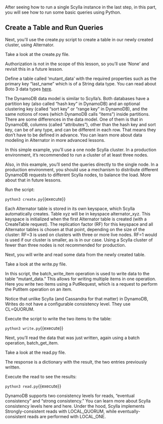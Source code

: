 After seeing how to run a single Scylla instance in the last step, in this part, you will see how to run some basic queries using Python. 

## Create a Table and Run Queries

Next, you'll use the create.py script to create a table in our newly created cluster, using Alternator.

Take a look at the create.py file. 

Authorization is not in the scope of this lesson, so you’ll use ‘None’ and revisit this in a future lesson. 

Define a table called ‘mutant_data’ with the required properties such as the primary key “last_name” which is of a String data type. You can read about Boto 3 data types [here](https://boto3.amazonaws.com/v1/documentation/api/latest/reference/customizations/dynamodb.html#valid-dynamodb-types). 

The DynamoDB data model is similar to Scylla’s. Both databases have a partition key (also called “hash key” in DynamoDB) and an optional clustering key (called “sort key” or “range key” in DynamoDB), and the same notions of rows (which DynamoDB calls “items”) inside partitions. There are some differences in the data model. One of them is that in DynamoDB, columns (called “attributes”), other than the hash key and sort key, can be of any type, and can be different in each row. That means they don’t have to be defined in advance. You can learn more about data modeling in Alternator in more advanced lessons. 

In this simple example, you'll use a one node Scylla cluster. In a production environment, it’s recommended to run a cluster of at least three nodes. 

Also, in this example, you’ll send the queries directly to the single node. In a production environment, you should use a mechanism to distribute different DynamoDB requests to different Scylla nodes, to balance the load. More about that in future lessons. 

Run the script: 

`python3 create.py`{{execute}}

Each Alternator table is stored in its own keyspace, which Scylla automatically creates. Table xyz will be in keyspace alternator_xyz. This keyspace is initialized when the first Alternator table is created (with a CreateTable request). The replication factor (RF) for this keyspace and all Alternator tables is chosen at that point, depending on the size of the cluster: RF=3 is used on clusters with three or more live nodes. RF=1 would is used if our cluster is smaller, as is in our case. Using a Scylla cluster of fewer than three nodes is not recommended for production. 

Next, you will write and read some data from the newly created table. 

Take a look at the write.py file. 

In this script, the batch_write_item operation is used to write data to the table “mutant_data.” This allows for writing multiple items in one operation. Here you write two items using a PutRequest, which is a request to perform the PutItem operation on an item. 

Notice that unlike Scylla (and Cassandra for that matter) in DynamoDB, Writes do not have a configurable consistency level. They use CL=QUORUM. 

Execute the script to write the two items to the table:

`python3 write.py`{{execute}}

Next, you’ll read the data that was just written, again using a batch operation, batch_get_item. 

Take a look at the read.py file. 

The response is a dictionary with the result, the two entries previously written. 

Execute the read to see the results:

`python3 read.py`{{execute}}

DynamoDB supports two consistency levels for reads, “eventual consistency” and “strong consistency.” You can learn more about Scylla consistency levels here and here. Under the hood, Scylla implements Strongly-consistent reads with LOCAL_QUORUM, while eventually-consistent reads are performed with LOCAL_ONE.